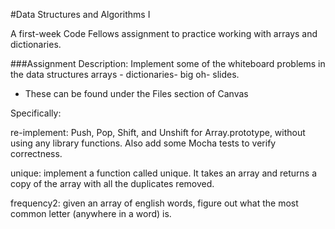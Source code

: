 #Data Structures and Algorithms I

A first-week Code Fellows assignment to practice working with arrays and dictionaries.

###Assignment Description:
Implement some of the whiteboard problems in the data structures arrays - dictionaries- big oh- slides.

* These can be found under the Files section of Canvas

Specifically:

re-implement: Push, Pop, Shift, and Unshift for Array.prototype, without using any library functions. Also add some Mocha tests to verify correctness.

unique: implement a function called unique. It takes an array and returns a copy of the array with all the duplicates removed.

frequency2: given an array of english words, figure out what the most common letter (anywhere in a word) is.
